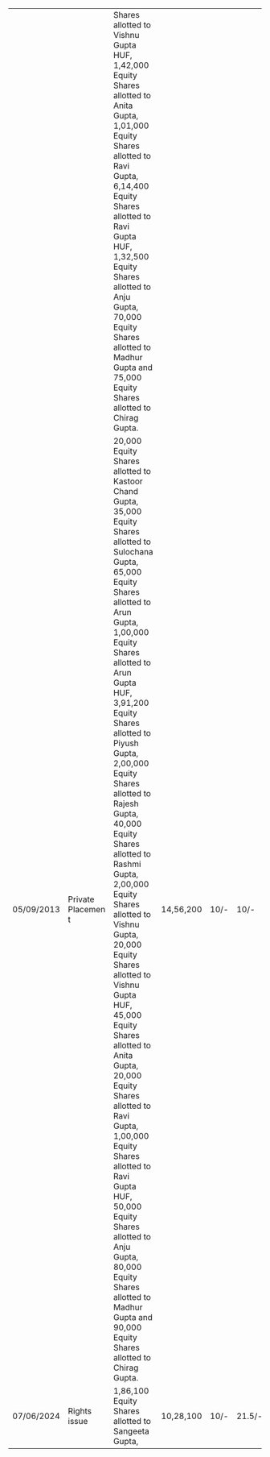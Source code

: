 <table><tr><td></td><td></td><td>Shares allotted to Vishnu Gupta HUF, 1,42,000 Equity Shares allotted to Anita Gupta, 1,01,000 Equity Shares allotted to Ravi Gupta, 6,14,400 Equity Shares allotted to Ravi Gupta HUF, 1,32,500 Equity Shares allotted to Anju Gupta, 70,000 Equity Shares allotted to Madhur Gupta and 75,000 Equity Shares allotted to Chirag Gupta.</td><td></td><td></td><td></td><td></td><td></td></tr><tr><td>05/09/2013</td><td>Private Placemen t</td><td>20,000 Equity Shares allotted to Kastoor Chand Gupta, 35,000 Equity Shares allotted to Sulochana Gupta, 65,000 Equity Shares allotted to Arun Gupta, 1,00,000 Equity Shares allotted to Arun Gupta HUF, 3,91,200 Equity Shares allotted to Piyush Gupta, 2,00,000 Equity Shares allotted to Rajesh Gupta, 40,000 Equity Shares allotted to Rashmi Gupta, 2,00,000 Equity Shares allotted to Vishnu Gupta, 20,000 Equity Shares allotted to Vishnu Gupta HUF, 45,000 Equity Shares allotted to Anita Gupta, 20,000 Equity Shares allotted to Ravi Gupta, 1,00,000 Equity Shares allotted to Ravi Gupta HUF, 50,000 Equity Shares allotted to Anju Gupta, 80,000 Equity Shares allotted to Madhur Gupta and 90,000 Equity Shares allotted to Chirag Gupta.</td><td>14,56,200</td><td>10/-</td><td>10/-</td><td>Cash</td><td>97,00,000</td></tr><tr><td>07/06/2024</td><td>Rights issue</td><td>1,86,100 Equity Shares allotted to Sangeeta Gupta,</td><td>10,28,100</td><td>10/-</td><td>21.5/-</td><td>Cash</td><td>1,07,28,100</td></tr></table>